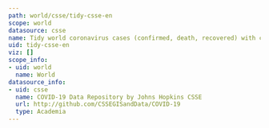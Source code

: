 ```yaml
---
path: world/csse/tidy-csse-en
scope: world
datasource: csse
name: Tidy world coronavirus cases (confirmed, death, recovered) with country codes
uid: tidy-csse-en
viz: []
scope_info:
- uid: world
  name: World
datasource_info:
- uid: csse
  name: COVID-19 Data Repository by Johns Hopkins CSSE
  url: http://github.com/CSSEGISandData/COVID-19
  type: Academia
---
```


